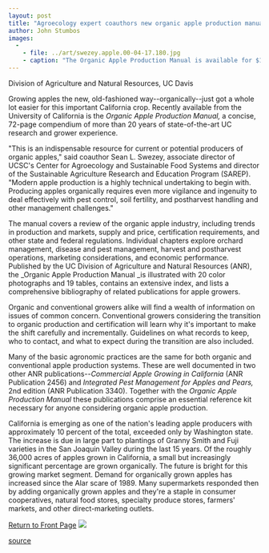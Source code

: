 ```yaml
---
layout: post
title: "Agroecology expert coauthors new organic apple production manual"
author: John Stumbos
images:
  -
    - file: ../art/swezey.apple.00-04-17.180.jpg
    - caption: "The Organic Apple Production Manual is available for $18 a copy plus tax and shipping. To order, call or write UC ANR Communication Services, 6701 San Pablo Avenue, Oakland, CA 94608-1239, phone (800) 994-8849, fax (510) 643-5470, or order Online."
---
```


Division of Agriculture and Natural Resources, UC Davis

Growing apples the new, old-fashioned way--organically--just got a whole lot easier for this important California crop. Recently available from the University of California is the _Organic Apple Production Manual,_ a concise, 72-page compendium of more than 20 years of state-of-the-art UC research and grower experience.  
  

"This is an indispensable resource for current or potential producers of organic apples," said coauthor Sean L. Swezey, associate director of UCSC's Center for Agroecology and Sustainable Food Systems and director of the Sustainable Agriculture Research and Education Program (SAREP). "Modern apple production is a highly technical undertaking to begin with. Producing apples organically requires even more vigilance and ingenuity to deal effectively with pest control, soil fertility, and postharvest handling and other management challenges."  
  
The manual covers a review of the organic apple industry, including trends in production and markets, supply and price, certification requirements, and other state and federal regulations. Individual chapters explore orchard management, disease and pest management, harvest and postharvest operations, marketing considerations, and economic performance. Published by the UC Division of Agriculture and Natural Resources (ANR), the _Organic Apple Production Manual _is illustrated with 20 color photographs and 19 tables, contains an extensive index, and lists a comprehensive bibliography of related publications for apple growers.  
  
Organic and conventional growers alike will find a wealth of information on issues of common concern. Conventional growers considering the transition to organic production and certification will learn why it's important to make the shift carefully and incrementally. Guidelines on what records to keep, who to contact, and what to expect during the transition are also included.  
  
Many of the basic agronomic practices are the same for both organic and conventional apple production systems. These are well documented in two other ANR publications--_Commercial Apple Growing in California_ (ANR Publication 2456) and _Integrated Pest Management for Apples and Pears,_ 2nd edition (ANR Publication 3340). Together with the _Organic Apple Production Manual_ these publications comprise an essential reference kit necessary for anyone considering organic apple production.  
  
California is emerging as one of the nation's leading apple producers with approximately 10 percent of the total, exceeded only by Washington state. The increase is due in large part to plantings of Granny Smith and Fuji varieties in the San Joaquin Valley during the last 15 years. Of the roughly 36,000 acres of apples grown in California, a small but increasingly significant percentage are grown organically. The future is bright for this growing market segment. Demand for organically grown apples has increased since the Alar scare of 1989. Many supermarkets responded then by adding organically grown apples and they're a staple in consumer cooperatives, natural food stores, specialty produce stores, farmers' markets, and other direct-marketing outlets.

[Return to Front Page][1] ![ ][2]

[1]: ../../index.html
[2]: ../../images/trans.gif

[source](http://www1.ucsc.edu/currents/99-00/04-17/swezey.html "Permalink to swezey")
